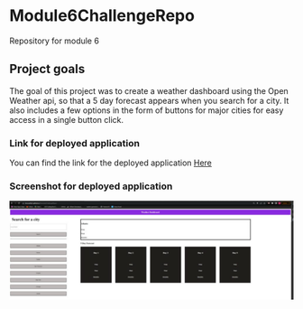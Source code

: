 # Module6ChallengeRepo
Repository for module 6

## Project goals

The goal of this project was to create a weather dashboard using the Open Weather api, so that a 5 day forecast appears when you search for a city.
It also includes a few options in the form of buttons for major cities for easy access in a single button click.

### Link for deployed application

You can find the link for the deployed application [Here](https://hmccarthy1.github.io/Module6ChallengeRepo/)

### Screenshot for deployed application

<img width = '2000' src="./assets/deployedAppSS.svg" >